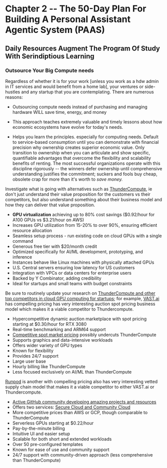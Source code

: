 # Chapter 2 -- The 50-Day Plan For Building A Personal Assistant Agentic System (PAAS)
## Daily Resources Augment The Program Of Study With Serindiptious Learning

### Outsource Your Big Compute needs

Regardless of whether it is for your work [unless you work as a hdw admin in IT services and would benefit from a home lab], your ventures or side-hustles and any startup that you are contemplating. There are numerous reasons:

* Outsourcing compute needs instead of purchasing and managing hardware WILL save time, energy, and money

* This approach teaches extremely valuable and timely lessons about how economic ecosystems have evolve for today's needs.

* Helps you learn the principles. especially for computing needs. Default to service-based consumption until you can demonstrate with financial precision why ownership creates superior economic value. Only transition to ownership when you can articulate and show specific, quantifiable advantages that overcome the flexibility and scalability benefits of renting. The most successful organizations operate with this discipline rigorously -- the winners defer ownership until comprehensive understanding justifies the commitment; suckers and fools buy cheap, obsolete crap for more than it's worth to *save money.* 

Investigate what is going with alternatives such as [ThunderCompute](https://www.thundercompute.com/pricing), ie don't just understand their value proposition for the customers vs their competitors, but also understand something about their business model and how they can deliver that value proposition.

- **GPU virtualization** achieving up to 80% cost savings ($0.92/hour for A100 GPUs vs $3.21/hour on AWS)
- Increases GPU utilization from 15-20% to over 90%, ensuring efficient resource allocation
- Seamless setup process - run existing code on cloud GPUs with a single command
- Generous free tier with $20/month credit
- Optimized specifically for AI/ML development, prototyping, and inference
- Instances behave like Linux machines with physically attached GPUs
- U.S. Central servers ensuring low latency for US customers
- Integration with VPCs or data centers for enterprise users
- Backed by Y Combinator, adding credibility
- Ideal for startups and small teams with budget constraints

Be sure to routinely update your research on [ThunderCompute and other top competitors in cloud GPU computing for startups](https://x.com/i/grok/share/3DOaaqTMIYFQPvtuN1VEyWyEs); for example, [VAST.ai](https://docs.vast.ai/) has compelling pricing has very interesting auction spot pricing business model which makes it a viable competitor to Thundercompute.

- Hypercompetitive dynamic auction marketplace with spot pricing starting at $0.30/hour for RTX 3080
- Real-time benchmarking and ARM64 support
- [Competitive spot market pricing](https://vast.ai/pricing) possibly undercuts ThunderCompute
- Supports graphics and data-intensive workloads
- Offers wider variety of GPU types
- Known for flexibility
- Provides 24/7 support
- Large user base
- Hourly billing like ThunderCompute
- Less focused exclusively on AI/ML than ThunderCompute

[Runpod](https://docs.runpod.io/) is another with compelling pricing also has very interesting vetted supply chain model that makes it a viable competitor to either VAST.ai or Thundercompute.
- [Active GitHub community developing amazing projects and resources](https://github.com/kodxana/Awesome-RunPod)
- Offers two services: [Secure Cloud and Community Cloud](https://www.runpod.io/console/deploy)
- More competitive prices than AWS or GCP, though comparable to ThunderCompute
- Serverless GPUs starting at $0.22/hour
- Pay-by-the-minute billing
- Intuitive UI and easier setup
- Scalable for both short and extended workloads
- Over 50 pre-configured templates
- Known for ease of use and community support
- 24/7 support with community-driven approach (less comprehensive than ThunderCompute)